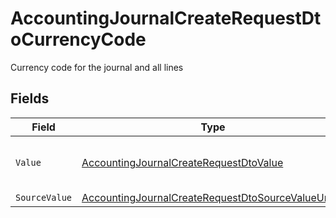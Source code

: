 # AccountingJournalCreateRequestDtoCurrencyCode

Currency code for the journal and all lines


## Fields

| Field                                                                                                                             | Type                                                                                                                              | Required                                                                                                                          | Description                                                                                                                       | Example                                                                                                                           |
| --------------------------------------------------------------------------------------------------------------------------------- | --------------------------------------------------------------------------------------------------------------------------------- | --------------------------------------------------------------------------------------------------------------------------------- | --------------------------------------------------------------------------------------------------------------------------------- | --------------------------------------------------------------------------------------------------------------------------------- |
| `Value`                                                                                                                           | [AccountingJournalCreateRequestDtoValue](../../Models/Components/AccountingJournalCreateRequestDtoValue.md)                       | :heavy_minus_sign:                                                                                                                | Default currency for the company                                                                                                  | USD                                                                                                                               |
| `SourceValue`                                                                                                                     | [AccountingJournalCreateRequestDtoSourceValueUnion](../../Models/Components/AccountingJournalCreateRequestDtoSourceValueUnion.md) | :heavy_minus_sign:                                                                                                                | N/A                                                                                                                               | USD                                                                                                                               |